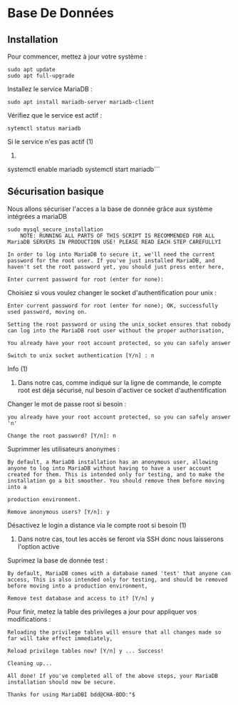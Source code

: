 # Base De Données

## Installation

Pour commencer, mettez à jour votre système :
```
sudo apt update
sudo apt full-upgrade
```
Installez le service MariaDB :
```
sudo apt install mariadb-server mariadb-client 
```
Vérifiez que le service est actif : 
```
sytemctl status mariadb
```
<div class="annotate" markdown>

Si le service n'es pas actif (1)

</div>

1. ```
systemctl enable mariadb 
systemctl start mariadb```

## Sécurisation basique

Nous allons sécuriser l'acces a la base de donnée grâce aux système intégrées a mariaDB
```
sudo mysql_secure_installation 
    NOTE: RUNNING ALL PARTS OF THIS SCRIPT IS RECOMMENDED FOR ALL MariaDB SERVERS IN PRODUCTION USE! PLEASE READ EACH STEP CAREFULLYI
 
In order to log into MariaDB to secure it, we'll need the current password for the root user. If you've just installed MariaDB, and haven't set the root password yet, you should just press enter here,
 
Enter current password for root (enter for none):
```
Choisiez si vous voulez changer le socket d'authentification pour unix :
```
Enter current password for root (enter for none); OK, successfully used password, moving on.
 
Setting the root password or using the unix_socket ensures that nobody can log into the MariaDB root user without the proper authorisation,
 
You already have your root account protected, so you can safely answer
 
Switch to unix socket authentication [Y/n] : n
```
<div class="annotate" markdown>

Info (1)

</div>

1. Dans notre cas, comme indiqué sur la ligne de commande, le compte root est déja sécurisé, nul besoin d'activer ce socket d'authentification

Changer le mot de passe root si besoin : 
```
you already have your root account protected, so you can safely answer 'n'
 
Change the root password? [Y/n]: n
```

Suprimmer les utilisateurs anonymes : 

```
By default, a MariaDB installation has an anonymous user, allowing anyone to log into MariaDB without having to have a user account created for them. This is intended only for testing, and to make the installation go a bit smoother. You should remove them before moving into a
 
production environment.
 
Remove anonymous users? [Y/n]: y
```

<div class="annotate" markdown>

Désactivez le login a distance via le compte root si besoin (1)

</div>

1. Dans notre cas, tout les accès se feront via SSH donc nous laisserons l'option active

Suprimez la base de donnée test : 

```
By default, MariaDB comes with a database named 'test' that anyone can access, This is also intended only for testing, and should be removed before moving into a production environment,
 
Remove test database and access to it? [Y/n] y
```
 
Pour finir, metez la table des privileges a jour pour appliquer vos modifications : 
```
Reloading the privilege tables will ensure that all changes made so far will take effect immediately,
 
Reload privilege tables now? [Y/n] y ... Success!
 
Cleaning up...
 
All done! If you've completed all of the above steps, your MariaDB installation should now be secure.
 
Thanks for using MariaDBI bdd@CHA-BDD:"$
```



